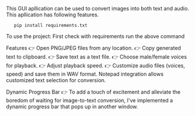 This GUI apllication can be used to convert images into both text and audio. This apllication has following features.

       pip install requirements.txt
To use the project:  First check with requirements run the above command
       
 Features
👉 Open PNG/JPEG files from any location.
👉 Copy generated text to clipboard.
👉 Save text as a text file.
👉 Choose male/female voices for playback.
👉 Adjust playback speed.
👉 Customize audio files (voices, speed) and save them in WAV format. Notepad integration allows customized text selection for conversion.

Dynamic Progress Bar
👉 To add a touch of excitement and alleviate the boredom of waiting for image-to-text conversion, I've implemented a dynamic progress bar that pops up in another window.
